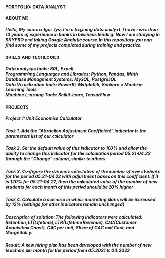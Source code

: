 #### PORTFOLIO: DATA ANALYST
#### ABOUT ME
##### Hello, My name is Igor Tyo, I'm a begining data analyst. I have more than 13 years of experience in banks in business lending. Now I am studying in SKYPRO and taking Google Analytic course.In this repository you can find some of my projects completed during training and practice. 
#### SKILLS AND TECHLOGIES
##### Data analysys tools: SQL, Excell <br>Programmimg Languages and Libraries: Python, Pandas, Math<br> Database Managment Systems: MySQL, PostgreSQL <br> Data Vizualization tools: PowerBi, Matplotlib, Seaborn < Machine Learning Tools <br> Machine Learning Tools: Scikit-learn, TensorFlow
#### PROJECTS
##### Project 1: Unit Economics Calculator
##### Task 1.  Add the "Attraction Adjustment Coefficient" indicator to the parameters list of our calculator
##### Task 2. Set the default value of this indicator to 100% and allow the ability to change this indicator for the calculation period 05.21-04.22 through the "Change" column, similar to others
##### Task 3. Configure the dynamic calculation of the number of new students for the period 05.21-04.22 with adjustment based on this coefficient. If it is 120% for 05.21-04.22, then the calculated value of the number of new students for each month of this period should be 20% higher
##### Task 4.  Calculate a scenario in which marketing plans will be increased by 12% (settings for other indicators remain unchanged)
##### Description of solution: The following indicators were calculated: Retention, LT(Lifetime), LTR(Lifetime Revenue), CAC(Customer Acquisition Coast), CAC per unit, Share of CAC and Cost, and Margnitality.
##### Result: A new hiring plan has been developed with the number of new teachers per month for the period from 05.2021 to 04.2022
